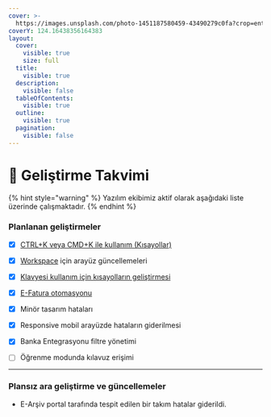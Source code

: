```yaml
---
cover: >-
  https://images.unsplash.com/photo-1451187580459-43490279c0fa?crop=entropy&cs=srgb&fm=jpg&ixid=M3wxOTcwMjR8MHwxfHNlYXJjaHw2fHxuYXNhJTIwd29ybGR8ZW58MHx8fHwxNzEyNTgzMzkxfDA&ixlib=rb-4.0.3&q=85
coverY: 124.16438356164383
layout:
  cover:
    visible: true
    size: full
  title:
    visible: true
  description:
    visible: false
  tableOfContents:
    visible: true
  outline:
    visible: true
  pagination:
    visible: false
---
```


# 🦉 Geliştirme Takvimi

{% hint style="warning" %}
Yazılım ekibimiz aktif olarak aşağıdaki liste üzerinde çalışmaktadır.
{% endhint %}

### Planlanan geliştirmeler

* [x] [CTRL+K veya CMD+K ile kullanım (Kısayollar)](https://kilavuz.muhasip.pro/ipuclari/kisayollar)
* [x] [Workspace](https://www.muhasip.com.tr/workspace) için arayüz güncellemeleri
* [x] [Klavyesi kullanım için kısayolların geliştirmesi](https://kilavuz.muhasip.pro/on-muhasebe/kisayollar)
* [x] [E-Fatura otomasyonu](https://kilavuz.muhasip.pro/moduller/e-banka/fatura-otomasyonu)
* [x] Minör tasarım hataları
* [x] Responsive mobil arayüzde hataların giderilmesi
* [x] Banka Entegrasyonu filtre yönetimi
* [ ] Öğrenme modunda kılavuz erişimi



***

### Plansız ara geliştirme ve güncellemeler

* E-Arşiv portal tarafında tespit edilen bir takım hatalar giderildi.
